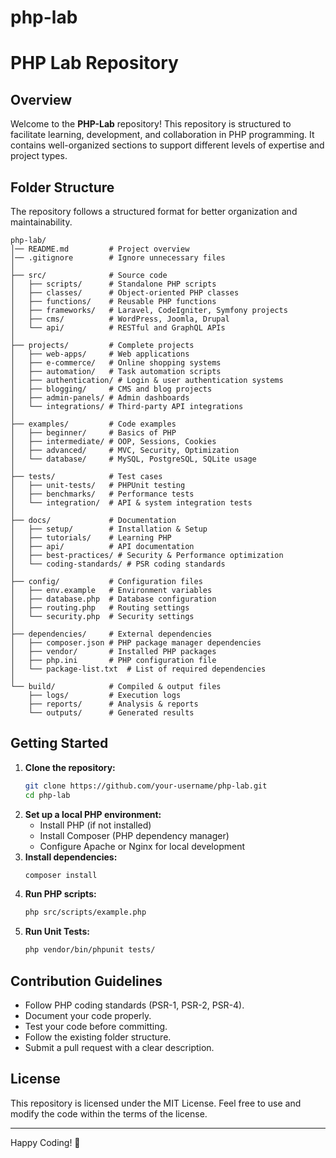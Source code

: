 # php-lab
# PHP Lab Repository

## Overview
Welcome to the **PHP-Lab** repository! This repository is structured to facilitate learning, development, and collaboration in PHP programming. It contains well-organized sections to support different levels of expertise and project types.

## Folder Structure
The repository follows a structured format for better organization and maintainability.

```
php-lab/
│── README.md         # Project overview
│── .gitignore        # Ignore unnecessary files
│
├── src/              # Source code
│   ├── scripts/      # Standalone PHP scripts
│   ├── classes/      # Object-oriented PHP classes
│   ├── functions/    # Reusable PHP functions
│   ├── frameworks/   # Laravel, CodeIgniter, Symfony projects
│   ├── cms/          # WordPress, Joomla, Drupal
│   └── api/          # RESTful and GraphQL APIs
│
├── projects/         # Complete projects
│   ├── web-apps/     # Web applications
│   ├── e-commerce/   # Online shopping systems
│   ├── automation/   # Task automation scripts
│   ├── authentication/ # Login & user authentication systems
│   ├── blogging/     # CMS and blog projects
│   ├── admin-panels/ # Admin dashboards
│   └── integrations/ # Third-party API integrations
│
├── examples/         # Code examples
│   ├── beginner/     # Basics of PHP
│   ├── intermediate/ # OOP, Sessions, Cookies
│   ├── advanced/     # MVC, Security, Optimization
│   └── database/     # MySQL, PostgreSQL, SQLite usage
│
├── tests/            # Test cases
│   ├── unit-tests/   # PHPUnit testing
│   ├── benchmarks/   # Performance tests
│   └── integration/  # API & system integration tests
│
├── docs/             # Documentation
│   ├── setup/        # Installation & Setup
│   ├── tutorials/    # Learning PHP
│   ├── api/          # API documentation
│   ├── best-practices/ # Security & Performance optimization
│   └── coding-standards/ # PSR coding standards
│
├── config/           # Configuration files
│   ├── env.example   # Environment variables
│   ├── database.php  # Database configuration
│   ├── routing.php   # Routing settings
│   └── security.php  # Security settings
│
├── dependencies/     # External dependencies
│   ├── composer.json # PHP package manager dependencies
│   ├── vendor/       # Installed PHP packages
│   ├── php.ini       # PHP configuration file
│   └── package-list.txt  # List of required dependencies
│
└── build/            # Compiled & output files
    ├── logs/         # Execution logs
    ├── reports/      # Analysis & reports
    └── outputs/      # Generated results
```

## Getting Started
1. **Clone the repository:**
   ```bash
   git clone https://github.com/your-username/php-lab.git
   cd php-lab
   ```
2. **Set up a local PHP environment:**
   - Install PHP (if not installed)
   - Install Composer (PHP dependency manager)
   - Configure Apache or Nginx for local development
3. **Install dependencies:**
   ```bash
   composer install
   ```
4. **Run PHP scripts:**
   ```bash
   php src/scripts/example.php
   ```
5. **Run Unit Tests:**
   ```bash
   php vendor/bin/phpunit tests/
   ```

## Contribution Guidelines
- Follow PHP coding standards (PSR-1, PSR-2, PSR-4).
- Document your code properly.
- Test your code before committing.
- Follow the existing folder structure.
- Submit a pull request with a clear description.

## License
This repository is licensed under the MIT License. Feel free to use and modify the code within the terms of the license.

---
Happy Coding! 🐘


